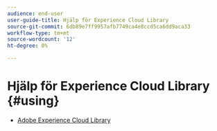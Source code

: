 ```yaml
---
audience: end-user
user-guide-title: Hjälp för Experience Cloud Library
source-git-commit: 6db89e7ff9957afb7749ca4e8ccd5ca6dd9aca33
workflow-type: tm+mt
source-wordcount: '12'
ht-degree: 0%

---
```



# Hjälp för Experience Cloud Library {#using}

+ [Adobe Experience Cloud Library](c-library-about/overview.md)
